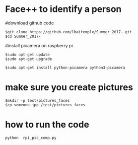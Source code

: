 # Face++ to identify a person 
#download github code
```
$git clone https://github.com/lbaitemple/Summer_2017-.git
$cd Summer_2017-
```


#install picamera on raspberry pi
```
$sudo apt-get update
$sudo apt-get upgrade

$sudo apt-get install python-picamera python3-picamera
```

# make sure you create pictures 
```
$mkdir -p test/pictures_faces
$cp someone.jpg /test/pictures_faces
```

# how to run the code
```
python  rpi_pic_comp.py 
```
